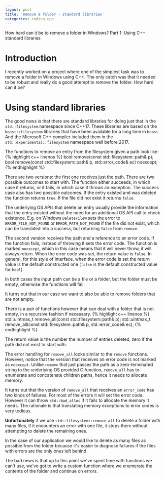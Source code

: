 ```yaml
---
layout: post
title: 'Remove a folder - standard libraries'
categories: coding cpp
---
```


How hard can it be to remove a folder in Windows? Part 1: Using C++ standard
libraries


# Introduction

I recently worked on a project where one of the simplest task was to remove a
folder in Windows using C++. The only catch was that it needed to be robust and
really do a good attempt to remove the folder. How hard can it be?

# Using standard libraries

The good news is that there are standard libraries for doing just that in the
`std::filesystem` namespace since C++17. These libraries are based on the
`boost::filesystem` libraries that have been available for a long time in
`boost`. And the Microsoft C++ compiler included them in the
`std::experimental::filesystem` namespace well before 2017.

The functions to remove an entry from the filesystem given a path look like:
{% highlight c++ linenos %}
bool remove(const std::filesystem::path& p);
bool remove(const std::filesystem::path& p, std::error_code& ec) noexcept;
{% endhighlight %}

There are two versions: the first one receives just the path. There are two
possible outcomes to start with. The function either succeeds, in which case it
returns, or it fails, in which case it throws an exception. The success case
also has two possible outcomes. If the entry existed and was deleted the
function returns `true`. If the file did not exist it returns `false`.

The underlying OS APIs that delete an entry usually provide the information
that the entry existed without the need for an additional OS API call to check
existence. E.g. on Windows `DeleteFileW` sets the error to
`ERROR_FILE_NOT_FOUND` or `ERROR_PATH_NOT_FOUND` if the file did not exist,
which can be translated into a success, but returning `false` from `remove`.

The second version receives the path and a reference to an error code. If the
function fails, instead of throwing it sets the error code. The function is
marked `noexcept`, which in this case means that it will never throw, it will
always return. When the error code was set, the return value is `false`. In
general, for this style of interface, when the error code is set the return
value is the default constructed one (`false` is the default constructed value
for `bool`).

In both cases the input path can be a file or a folder, but the folder must be
empty, otherwise the functions will fail.

It turns out that in our case we want to also be able to remove folders that
are not empty.

There is a pair of functions however that can deal with a folder that is not
empty, in a recursive fashion if necessary.
{% highlight c++ linenos %}
std::uintmax_t remove_all(const std::filesystem::path& p);
std::uintmax_t remove_all(const std::filesystem::path& p, std::error_code& ec);
{% endhighlight %}

The return value is the number the number of entries deleted, zero if the path
did not exist to start with.

The error handling for `remove_all` looks similar to the `remove` functions.
However, notice that the version that receives an error code is not marked as
`noexcept`. Unlike `remove` that just passes the path as a zero-terminated
string to the underlying OS provided C function, `remove_all` has to enumerate
and concatenate children paths, hence it needs to allocate memory.

It turns out that the version of `remove_all` that receives an `error_code` has
two kinds of failures. For most of the errors it will set the error code.
However it can throw `std::bad_alloc` if it fails to allocate the memory it
needs. The rationale is that translating memory exceptions to error codes is
very tedious.

**Unfortunately** if we use `std::filesystem::remove_all` to delete a folder
with many files, if it encounters an error with one file, it stops there
without attempting to delete the remaining ones.

In the case of our application we would like to delete as many files as
possible from the folder because it's easier to diagnose failures if the files
with errors are the only ones left behind.

The bad news is that up to this point we've spent time with functions we can't
use, we've got to write a custom function where we enumerate the contents of
the folder and continue on errors.

